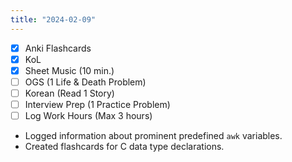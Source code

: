 ```yaml
---
title: "2024-02-09"
---
```


- [x] Anki Flashcards
- [x] KoL
- [x] Sheet Music (10 min.)
- [ ] OGS (1 Life & Death Problem)
- [ ] Korean (Read 1 Story)
- [ ] Interview Prep (1 Practice Problem)
- [ ] Log Work Hours (Max 3 hours)

* Logged information about prominent predefined `awk` variables.
* Created flashcards for C data type declarations.